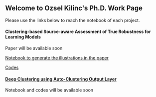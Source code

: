 ## Welcome to Ozsel Kilinc's Ph.D. Work Page

Please use the links below to reach the notebook of each project.

#### Clustering-based Source-aware Assessment of True Robustness for Learning Models
Paper will be available soon

[Notebook to generate the illustrations in the paper](robustness.md)

[Codes](http://github.com/ozcell/phdwork/tree/master/robustness)

#### [Deep Clustering using Auto-Clustering Output Layer](https://arxiv.org/pdf/1702.08648.pdf)
Notebook and codes will be available soon